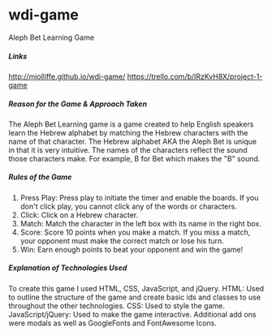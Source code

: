 # wdi-game
Aleph Bet Learning Game

##### Links
http://mjolliffe.github.io/wdi-game/
https://trello.com/b/lRzKvH8X/project-1-game

##### Reason for the Game & Approach Taken

The Aleph Bet Learning game is a game created to help English speakers learn the Hebrew alphabet by matching the Hebrew characters with the name of that character. The Hebrew alphabet AKA the Aleph Bet is unique in that it is very intuitive. The names of the characters reflect the sound those characters make. For example, B for Bet which makes the "B" sound.

##### Rules of the Game

1. Press Play: Press play to initiate the timer and enable the boards. If you don't click play, you cannot click any of the words or characters.
2. Click: Click on a Hebrew character.	
3. Match: Match the character in the left box with its name in the right box.	
4. Score: Score 10 points when you make a match. If you miss a match, your opponent must make the correct match or lose his turn.	
5. Win: Earn enough points to beat your opponent and win the game!

##### Explanation of Technologies Used

To create this game I used HTML, CSS, JavaScript, and jQuery. 
HTML: Used to outline the structure of the game and create basic ids and classes to use throughout the other technologies.
CSS: Used to style the game.
JavaScript/jQuery: Used to make the game interactive.
Additional add ons were modals as well as GoogleFonts and FontAwesome Icons.
